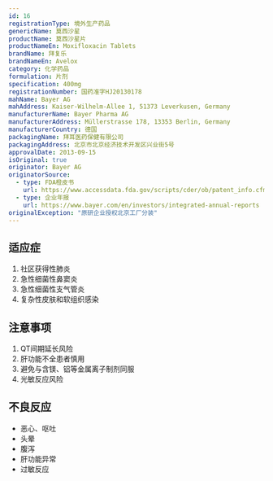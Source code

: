 ```yaml
---
id: 16
registrationType: 境外生产药品
genericName: 莫西沙星
productName: 莫西沙星片
productNameEn: Moxifloxacin Tablets
brandName: 拜复乐
brandNameEn: Avelox
category: 化学药品
formulation: 片剂
specification: 400mg
registrationNumber: 国药准字HJ20130178
mahName: Bayer AG
mahAddress: Kaiser-Wilhelm-Allee 1, 51373 Leverkusen, Germany
manufacturerName: Bayer Pharma AG
manufacturerAddress: Müllerstrasse 178, 13353 Berlin, Germany
manufacturerCountry: 德国
packagingName: 拜耳医药保健有限公司
packagingAddress: 北京市北京经济技术开发区兴业街5号
approvalDate: 2013-09-15
isOriginal: true
originator: Bayer AG
originatorSource:
  - type: FDA橙皮书
    url: https://www.accessdata.fda.gov/scripts/cder/ob/patent_info.cfm?Product_No=001&Appl_No=021085
  - type: 企业年报
    url: https://www.bayer.com/en/investors/integrated-annual-reports
originalException: "原研企业授权北京工厂分装"
---
```


## 适应症

1. 社区获得性肺炎
2. 急性细菌性鼻窦炎
3. 急性细菌性支气管炎
4. 复杂性皮肤和软组织感染

## 注意事项

1. QT间期延长风险
2. 肝功能不全患者慎用
3. 避免与含镁、铝等金属离子制剂同服
4. 光敏反应风险

## 不良反应

- 恶心、呕吐
- 头晕
- 腹泻
- 肝功能异常
- 过敏反应 